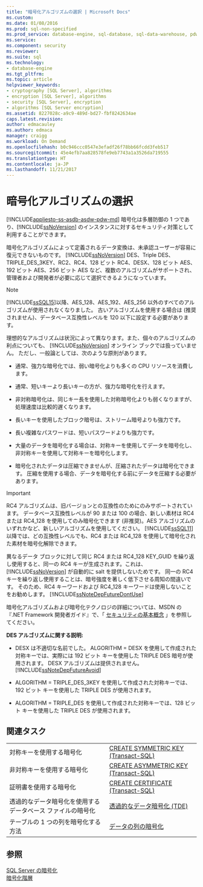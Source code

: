 ```yaml
---
title: "暗号化アルゴリズムの選択 | Microsoft Docs"
ms.custom: 
ms.date: 01/08/2016
ms.prod: sql-non-specified
ms.prod_service: database-engine, sql-database, sql-data-warehouse, pdw
ms.service: 
ms.component: security
ms.reviewer: 
ms.suite: sql
ms.technology:
- database-engine
ms.tgt_pltfrm: 
ms.topic: article
helpviewer_keywords:
- cryptography [SQL Server], algorithms
- encryption [SQL Server], algorithms
- security [SQL Server], encryption
- algorithms [SQL Server encryption]
ms.assetid: 8227028c-a9c9-489d-bd27-fbf8242634ae
caps.latest.revision: 
author: edmacauley
ms.author: edmaca
manager: craigg
ms.workload: On Demand
ms.openlocfilehash: b0c946ccc0547e3efadf26f78bb66fcdd3feb517
ms.sourcegitcommit: 45e4efb7aa828578fe9eb7743a1a3526da719555
ms.translationtype: HT
ms.contentlocale: ja-JP
ms.lasthandoff: 11/21/2017
---
```

# <a name="choose-an-encryption-algorithm"></a>暗号化アルゴリズムの選択
[!INCLUDE[appliesto-ss-asdb-asdw-pdw-md](../../../includes/appliesto-ss-asdb-asdw-pdw-md.md)] 暗号化は多層防御の 1 つであり、[!INCLUDE[ssNoVersion](../../../includes/ssnoversion-md.md)] のインスタンスに対するセキュリティ対策として利用することができます。  
  
 暗号化アルゴリズムによって定義されるデータ変換は、未承認ユーザーが容易に復元できないものです。 [!INCLUDE[ssNoVersion](../../../includes/ssnoversion-md.md)] DES、Triple DES、TRIPLE_DES_3KEY、RC2、RC4、128 ビット RC4、DESX、128 ビット AES、192 ビット AES、256 ビット AES など、複数のアルゴリズムがサポートされ、管理者および開発者が必要に応じて選択できるようになっています。  
  
> [!NOTE]  
>  [!INCLUDE[ssSQL15](../../../includes/sssql15-md.md)]以降、AES_128、AES_192、AES_256 以外のすべてのアルゴリズムが使用されなくなりました。 古いアルゴリズムを使用する場合は (推奨されません)、データベース互換性レベルを 120 以下に設定する必要があります。  
  
 理想的なアルゴリズムは状況によって異なります。また、個々のアルゴリズムの利点についても、 [!INCLUDE[ssNoVersion](../../../includes/ssnoversion-md.md)] オンライン ブックでは扱っていません。 ただし、一般論としては、次のような原則があります。  
  
-   通常、強力な暗号化では、弱い暗号化よりも多くの CPU リソースを消費します。  
  
-   通常、短いキーより長いキーの方が、強力な暗号化を行えます。  
  
-   非対称暗号化は、同じキー長を使用した対称暗号化よりも弱くなりますが、処理速度は比較的遅くなります。  
  
-   長いキーを使用したブロック暗号は、ストリーム暗号よりも強力です。  
  
-   長い複雑なパスワードは、短いパスワードよりも強力です。  
  
-   大量のデータを暗号化する場合は、対称キーを使用してデータを暗号化し、非対称キーを使用して対称キーを暗号化します。  
  
-   暗号化されたデータは圧縮できませんが、圧縮されたデータは暗号化できます。 圧縮を使用する場合、データを暗号化する前にデータを圧縮する必要があります。  
  
> [!IMPORTANT]  
>  RC4 アルゴリズムは、旧バージョンとの互換性のためにのみサポートされています。 データベース互換性レベルが 90 または 100 の場合、新しい素材は RC4 または RC4_128 を使用してのみ暗号化できます  (非推奨)。AES アルゴリズムのいずれかなど、新しいアルゴリズムを使用してください。 [!INCLUDE[ssSQL11](../../../includes/sssql11-md.md)] 以降では、どの互換性レベルでも、RC4 または RC4_128 を使用して暗号化された素材を暗号化解除できます。  
>   
>  異なるデータ ブロックに対して同じ RC4 または RC4_128 KEY_GUID を繰り返し使用すると、同一の RC4 キーが生成されます。これは、 [!INCLUDE[ssNoVersion](../../../includes/ssnoversion-md.md)] が自動的に salt を提供しないためです。 同一の RC4 キーを繰り返し使用することは、暗号強度を著しく低下させる周知の間違いです。 そのため、RC4 キーワードおよび RC4_128 キーワードは使用しないことをお勧めします。 [!INCLUDE[ssNoteDepFutureDontUse](../../../includes/ssnotedepfuturedontuse-md.md)]  
  
 暗号化アルゴリズムおよび暗号化テクノロジの詳細については、MSDN の『.NET Framework 開発者ガイド』で、「 [セキュリティの基本概念](http://go.microsoft.com/fwlink/?LinkId=62082) 」を参照してください。  
  
 **DES アルゴリズムに関する説明:**  
  
-   DESX は不適切な名前でした。 ALGORITHM = DESX を使用して作成された対称キーでは、実際には 192 ビット キーを使用した TRIPLE DES 暗号が使用されます。 DESX アルゴリズムは提供されません。 [!INCLUDE[ssNoteDepFutureAvoid](../../../includes/ssnotedepfutureavoid-md.md)]  
  
-   ALGORITHM = TRIPLE_DES_3KEY を使用して作成された対称キーでは、192 ビット キーを使用した TRIPLE DES が使用されます。  
  
-   ALGORITHM = TRIPLE_DES を使用して作成された対称キーでは、128 ビット キーを使用した TRIPLE DES が使用されます。  
  
## <a name="related-tasks"></a>関連タスク  
  
|||  
|-|-|  
|対称キーを使用する暗号化|[CREATE SYMMETRIC KEY &#40;Transact-SQL&#41;](../../../t-sql/statements/create-symmetric-key-transact-sql.md)|  
|非対称キーを使用する暗号化|[CREATE ASYMMETRIC KEY &#40;Transact-SQL&#41;](../../../t-sql/statements/create-asymmetric-key-transact-sql.md)|  
|証明書を使用する暗号化|[CREATE CERTIFICATE &#40;Transact-SQL&#41;](../../../t-sql/statements/create-certificate-transact-sql.md)|  
|透過的なデータ暗号化を使用するデータベース ファイルの暗号化|[透過的なデータ暗号化 &#40;TDE&#41;](../../../relational-databases/security/encryption/transparent-data-encryption.md)|  
|テーブルの 1 つの列を暗号化する方法|[データの列の暗号化](../../../relational-databases/security/encryption/encrypt-a-column-of-data.md)|  
  
## <a name="see-also"></a>参照  
 [SQL Server の暗号化](../../../relational-databases/security/encryption/sql-server-encryption.md)   
 [暗号化階層](../../../relational-databases/security/encryption/encryption-hierarchy.md)  
  
  
